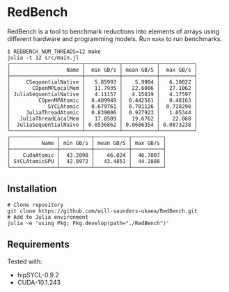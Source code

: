 # RedBench

RedBench is a tool to benchmark reductions into elements of arrays using different hardware and programming models. Run ``make`` to run benchmarks.

```
$ REDBENCH_NUM_THREADS=12 make
julia -t 12 src/main.jl
┌───────────────────────┬───────────┬───────────┬───────────┐
│                  Name │  min GB/s │ mean GB/S │  max GB/s │
├───────────────────────┼───────────┼───────────┼───────────┤
│     CSequentialNative │   5.85993 │    5.9904 │   6.10022 │
│       COpenMPLocalMem │   11.7935 │   22.6006 │   27.1062 │
│ JuliaSequentialNative │   4.11157 │   4.15819 │   4.17597 │
│         COpenMPAtomic │  0.409949 │  0.442561 │   0.48163 │
│            SYCLAtomic │  0.679761 │  0.701126 │  0.728298 │
│     JuliaThreadAtomic │  0.839006 │  0.927923 │   1.05344 │
│   JuliaThreadLocalMem │   17.8509 │   19.6762 │    22.068 │
│  JuliaSequentialNaive │ 0.0536862 │ 0.0686354 │ 0.0873238 │
└───────────────────────┴───────────┴───────────┴───────────┘
┌───────────────┬──────────┬───────────┬──────────┐
│          Name │ min GB/s │ mean GB/S │ max GB/s │
├───────────────┼──────────┼───────────┼──────────┤
│    CudaAtomic │  43.2898 │    46.024 │  46.7007 │
│ SYCLAtomicGPU │  42.8972 │   43.4851 │  44.2888 │
└───────────────┴──────────┴───────────┴──────────┘
```
## Installation

```
# Clone repository
git clone https://github.com/will-saunders-ukaea/RedBench.git
# Add to Julia environment
julia -e 'using Pkg; Pkg.develop(path="./RedBench")'
```

## Requirements
Tested with:
* hipSYCL-0.9.2
* CUDA-10.1.243



